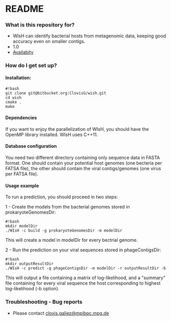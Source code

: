 # README #


### What is this repository for? ###

* WIsH can identify bacterial hosts from metagenomic data, keeping good accuracy even on smaller contigs.
* 1.0
* [Availabity](https://bitbucket.org/ClovisG/wish)

### How do I get set up? ###

#### Installation: ####

```
#!bash
git clone git@bitbucket.org:ClovisG/wish.git
cd wish
cmake .
make
```


#### Dependencies ####
If you want to enjoy the parallelization of WIsH, you should have the OpenMP library installed. WIsH uses C++11.

#### Database configuration ####

You need two different directory containing only sequence data in FASTA format. One should contain your potential host genomes (one becteria per FATSA file), the other should contain the viral contigs/genomes (one virus per FATSA file).

#### Usage example ####
To run a prediction, you should proceed in two steps:

1 - Create the models from the bacterial genomes stored in prokaryoteGenomesDir:
```
#!bash
mkdir modelDir
./WIsH -c build -g prokaryoteGenomesDir -m modelDir
```
This will create a model in modelDir for every bectrial genome.

2 - Run the prediction on your viral sequences stored in phageContigsDir:

```
#!bash
mkdir outputResultDir
./WIsH -c predict -g phageContigsDir -m modelDir -r outputResultDir -b
```
This will output a file containing a matrix of log-likelihood, and a "summary" file containing for every viral sequence the host corresponding to highest log-likelihood (-b option).



### Troubleshooting - Bug reports ###

* Please contact clovis.galiez@mpibpc.mpg.de